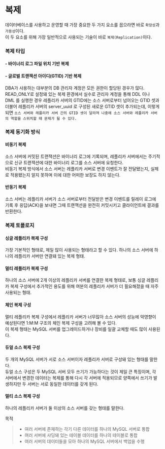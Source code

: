 # 복제
데이터베이스를 사용하고 운영할 때 가장 중요한 두 가지 요소를 꼽으라면 바로 `확장성`과 `가용성`이다.  
이 두 요소를 위해 가장 일반적으로 사용되는 기술이 바로 `복제(Replication)`이다. 

### 복제 타입

#### - 바이너리 로그 파일 위치 기반 복제

#### - 글로벌 트랜잭션 아이디(GTID) 기반 복제
 DBA가 사용하는 대부분의 DB 관리자 계정은 모든 권한이 할당된 경우가 많다. READ_ONLY로 설정돼 있는 복제 환경에서 실수로 관리자 계정을 통해 DDL 이나 DML 를 실행한 경우 레플리카 서버의 GTID에는 소스 서버로부터 넘어오는 GTID 셋과 더불어 
 레플리카 서버의 server_uuid 로 구성된 새로운 GTID 셋이 추가되는데, 이렇게 되면 `소스 서버와 레플리카 서버 간의 GTID 셋이 달라져 나중에 소스 서버와 레플리카 서버의 역할을 스위치할 때 문제가 될 수 있다.`
 
### 복제 동기화 방식

#### 비동기 복제
소스 서버에 커밋된 트랜잭션은 바이너리 로그에 기록되며, 레플리카 서버에서는 주기적으로 신규 트랜잭션에 대한 바이너리 로그를 소스 서버에 요청한다.  
비동기 복제 방식에서 소스 서버는 레플리카 서버로 변경 이벤트가 잘 전달됐는지, 실제로 적용됐는지 알지 못하며 이에 대한 어떠한 보장도 하지 않는다.

#### 반동기 복제
소스 서버는 레플리카 서버가 소스 서버로부터 전달받은 변경 이벤트를 릴레이 로그에 기록 후 응답(ACK)을 보내면 그때 트랜잭션을 완전히 커밋시키고 클라이언트에 결과를 반환한다.

### 복제 토폴로지

#### 싱글 레플리카 복제 구성
가장 기본적인 형태로, 제일 많이 사용되는 형태라고 할 수 있다. 하나의 소스 서버에 하나의 레플리카 서버만 연결돼 있는 복제 형태.

#### 멀티 레플리카 복제 구성
하나의 소스 서버에 2개 이상의 레플리카 서버를 연결한 복제 형태로, 보통 싱글 레플리카 복제 구성에서 추가적인 용도를 위해 여분의 레플리카 서버가 더 필요해졌을 때 자주 사용되는 형태.

#### 체인 복제 구성
멀티 레플리카 복제 구성에서 레플리카 서버가 너무많아 소스 서버의 성능에 악영향이 예상된다면 1:M:M 구조의 체인 복제 구성을 고려해 볼 수 있다.  
이 복제 형태는 MySQL 서버를 업그레이드하거나 장비를 일괄 교체할 때도 많이 사용된다.

#### 듀얼 소스 복제 구성
두 개의 MySQL 서버가 서로 소스 서버이자 레플리카 서버로 구성돼 있는 형태를 말한다.  
듀얼 소스 구성은 두 MySQL 서버 모두 쓰기가 가능하다는 것이 제일 큰 특징이며, 각 서버에서 변경한 데이터는 복제를 통해 다시 각 서버에 적용되므로 양쪽에서 쓰기가 발생하지만 두 서버는 서로 동일한 데이터를 갖게 된다.  

#### 멀티 소스 복제 구성
하나의 레플리카 서버가 둘 이상의 소스 서버를 갖는 형태를 말한다.  

목적
 > - 여러 서버에 존재하는 각기 다른 데이터를 하나의 MySQL 서버로 통합
 > - 여러 서버에 샤딩돼 있는 테이블 데이터를 하나의 테이블로 통합
 > - 여러 서버의 데이터들을 모아 하나의 MySQL 서버에서 백업을 수행
 



